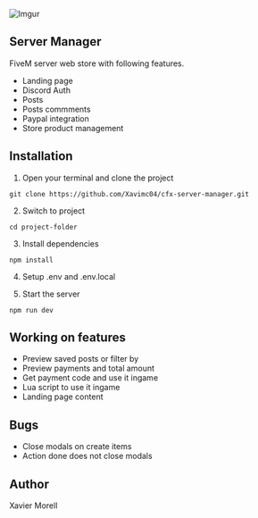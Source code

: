 ![Imgur](https://i.imgur.com/jz1ZV28.png)

## Server Manager

FiveM server web store with following features. 

- Landing page
- Discord Auth
- Posts
- Posts commments
- Paypal integration
- Store product management

## Installation

1. Open your terminal and clone the project

```
git clone https://github.com/Xavimc04/cfx-server-manager.git
```

2. Switch to project

```
cd project-folder
```

3. Install dependencies

```
npm install
```

4. Setup .env and .env.local

5. Start the server

```
npm run dev
```

## Working on features

- Preview saved posts or filter by 
- Preview payments and total amount
- Get payment code and use it ingame
- Lua script to use it ingame
- Landing page content 


## Bugs

- Close modals on create items
- Action done does not close modals

## Author

Xavier Morell
